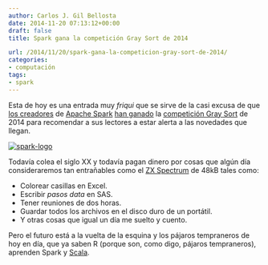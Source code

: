 ```yaml
---
author: Carlos J. Gil Bellosta
date: 2014-11-20 07:13:12+00:00
draft: false
title: Spark gana la competición Gray Sort de 2014

url: /2014/11/20/spark-gana-la-competicion-gray-sort-de-2014/
categories:
- computación
tags:
- spark
---
```


Esta de hoy es una entrada muy _friqui_ que se sirve de la casi excusa de que [los creadores](http://databricks.com/) de [Apache Spark](https://spark.apache.org/) [han ganado](http://databricks.com/blog/2014/11/05/spark-officially-sets-a-new-record-in-large-scale-sorting.html) la [competición Gray Sort](http://sortbenchmark.org/) de 2014 para recomendar a sus lectores a estar alerta a las novedades que llegan.

[![spark-logo](/wp-uploads/2014/11/spark-logo.png)
](/wp-uploads/2014/11/spark-logo.png)

Todavía colea el siglo XX y todavía pagan dinero por cosas que algún día consideraremos tan entrañables como el [ZX Spectrum](http://en.wikipedia.org/wiki/ZX_Spectrum) de 48kB tales como:

* Colorear casillas en Excel.
* Escribir _pasos data_ en SAS.
* Tener reuniones de dos horas.
* Guardar todos los archivos en el disco duro de un portátil.
* Y otras cosas que igual un día me suelto y cuento.

Pero el futuro está a la vuelta de la esquina y los pájaros tempraneros de hoy en día, que ya saben R (porque son, como digo, pájaros tempraneros), aprenden Spark y [Scala](http://www.scala-lang.org/).
